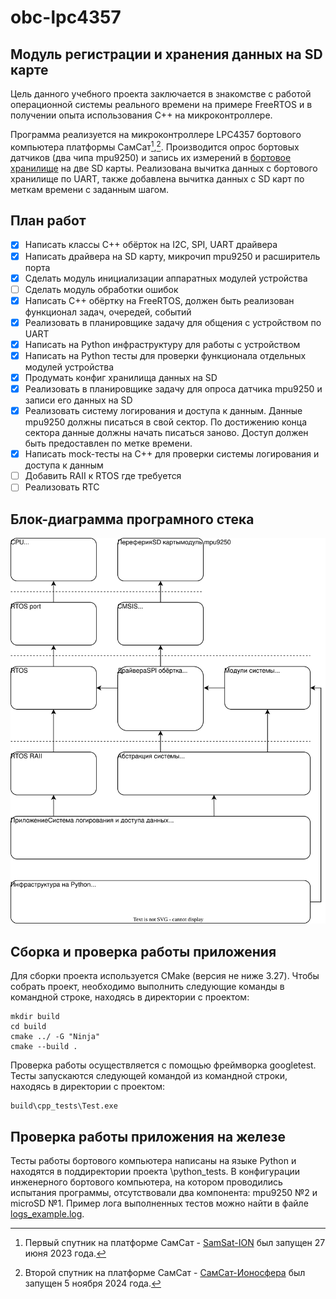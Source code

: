# obc-lpc4357 
## Модуль регистрации и хранения данных на SD карте

Цель данного учебного проекта заключается в знакомстве с работой операционной системы реального времени на примере FreeRTOS и в получении опыта использования C++ на микроконтроллере.

Программа реализуется на микроконтроллере LPC4357 бортового компьютера платформы СамСат[^1],[^2]. Производится опрос бортовых датчиков (два чипа mpu9250) и запись их измерений в [бортовое хранилище](application/README.md) на две SD карты. Реализована вычитка данных с бортового хранилище по UART, также добавлена вычитка данных с SD карт по меткам времени с заданным шагом.

[^1]: Первый спутник на платформе СамСат - [SamSat-ION](https://db.satnogs.org/satellite/ODQC-6867-8683-7650-3513) был запущен 27 июня 2023 года.
[^2]: Второй спутник на платформе СамСат - [СамСат-Ионосфера](https://db.satnogs.org/satellite/WEXS-3459-9433-8558-2912) был запущен 5 ноября 2024 года.

## План работ

- [x] Написать классы C++ обёрток на I2C, SPI, UART драйвера
- [x] Написать драйвера на SD карту, микрочип mpu9250 и расширитель порта
- [x] Сделать модуль инициализации аппаратных модулей устройства
- [ ] Сделать модуль обработки ошибок
- [x] Написать C++ обёртку на FreeRTOS, должен быть реализован функционал задач, очередей, событий
- [x] Реализовать в планировщике задачу для общения с устройством по UART
- [x] Написать на Python инфраструктуру для работы с устройством
- [x] Написать на Python тесты для проверки функционала отдельных модулей устройства
- [x] Продумать конфиг хранилища данных на SD
- [x] Реализовать в планировщике задачу для опроса датчика mpu9250 и записи его данных на SD
- [x] Реализовать систему логирования и доступа к данным. Данные mpu9250 должны писаться в свой сектор. По достижению конца сектора данные должны начать писаться заново. Доступ должен быть предоставлен по метке времени.
- [x] Написать mock-тесты на C++ для проверки системы логирования и доступа к данным
- [ ] Добавить RAII к RTOS где требуется
- [ ] Реализовать RTC

## Блок-диаграмма програмного стека
![Alt text here](images/schema.svg)

## Сборка и проверка работы приложения

Для сборки проекта используется CMake (версия не ниже 3.27). Чтобы собрать проект, необходимо выполнить следующие команды в командной строке, находясь в директории с проектом:

```
mkdir build
cd build
cmake ../ -G "Ninja"
cmake --build .
```

Проверка работы осуществляется с помощью фреймворка googletest. Тесты запускаются следующей командой из командной строки, находясь в директории с проектом:

```
build\cpp_tests\Test.exe
```

## Проверка работы приложения на железе

Тесты работы бортового компьютера написаны на языке Python и находятся в поддиректории проекта \python_tests. В конфигурации инженерного бортового компьютера, на котором проводились испытания программы, отсутствовали два компонента: mpu9250 №2 и microSD №1. Пример лога выполненных тестов можно найти в файле [logs_example.log](python_tests/logs_example.log).
